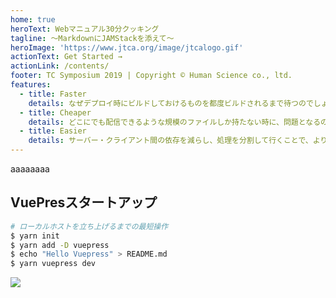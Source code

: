 ```yaml
---
home: true
heroText: Webマニュアル30分クッキング
tagline: 〜MarkdownにJAMStackを添えて〜
heroImage: 'https://www.jtca.org/image/jtcalogo.gif'
actionText: Get Started →
actionLink: /contents/
footer: TC Symposium 2019 | Copyright © Human Science co., ltd.
features:
  - title: Faster
    details: なぜデプロイ時にビルドしておけるものを都度ビルドされるまで待つのでしょうか？　最初の1バイトにかかる時間を最小化するのに、事前にビルドされCDNでホスティングされるファイルより優れたものはありません。
  - title: Cheaper
    details: どこにでも配信できるような規模のファイルしか持たない時に、問題となるのはいかに多くの場所で配信を行うかと言うことです。CDNはその際に最適なサービスで、そして大抵の場合はホスティングをスケールすることができます。
  - title: Easier
    details: サーバー・クライアント間の依存を減らし、処理を分割して行くことで、より開発とデバッグに集中することができます。また、CMSやサイトジェネレータの選択肢が拡大することで、コンテンツとマーケティングの二つのスタックをメンテナンスする必要性をなくすことができます。
---
```


aaaaaaaa

## VuePresスタートアップ
```bash
# ローカルホストを立ち上げるまでの最短操作
$ yarn init
$ yarn add -D vuepress
$ echo "Hello Vuepress" > README.md
$ yarn vuepress dev
```

<img src="https://cdn.canner.io/images/home/flow.gif"></img>
